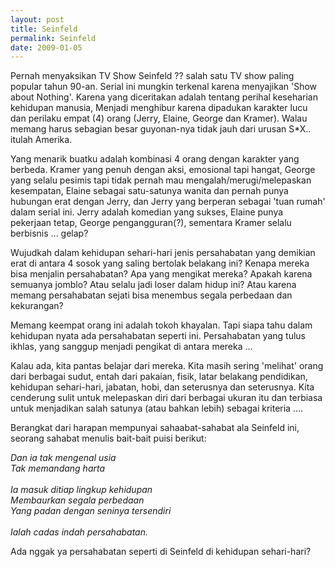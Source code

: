 ```yaml
---
layout: post
title: Seinfeld
permalink: Seinfeld
date: 2009-01-05
---
```


Pernah menyaksikan TV Show Seinfeld ?? salah satu TV show paling popular tahun 90-an.
Serial ini mungkin terkenal karena menyajikan 'Show about Nothing'. Karena yang diceritakan adalah tentang perihal keseharian kehidupan manusia, Menjadi menghibur karena dipadukan karakter lucu dan perilaku empat (4) orang (Jerry, Elaine, George dan Kramer). Walau memang harus sebagian besar guyonan-nya tidak jauh dari urusan S*X.. itulah Amerika.

Yang menarik buatku adalah kombinasi 4 orang dengan karakter yang berbeda. Kramer yang penuh dengan aksi, emosional tapi hangat, George yang selalu pesimis tapi tidak pernah mau mengalah/merugi/melepaskan kesempatan, Elaine sebagai satu-satunya wanita dan pernah punya hubungan erat dengan Jerry, dan Jerry yang berperan sebagai 'tuan rumah' dalam serial ini.
Jerry adalah komedian yang sukses, Elaine punya pekerjaan tetap, George pengangguran(?), sementara Kramer selalu berbisnis ... gelap?

Wujudkah dalam kehidupan sehari-hari jenis persahabatan yang demikian erat di antara 4 sosok yang saling bertolak belakang ini? Kenapa mereka bisa menjalin persahabatan? Apa yang mengikat mereka? Apakah karena semuanya jomblo? Atau selalu jadi loser dalam hidup ini? Atau karena memang persahabatan sejati bisa menembus segala perbedaan dan kekurangan?

Memang keempat orang ini adalah tokoh khayalan. Tapi siapa tahu dalam kehidupan nyata ada persahabatan seperti ini. Persahabatan yang tulus ikhlas, yang sanggup menjadi pengikat di antara mereka ...

Kalau ada, kita pantas belajar dari mereka. Kita masih sering 'melihat' orang dari berbagai sudut, entah dari pakaian, fisik, latar belakang pendidikan, kehidupan sehari-hari, jabatan, hobi, dan seterusnya dan seterusnya. Kita cenderung sulit untuk melepaskan diri dari berbagai ukuran itu dan terbiasa untuk menjadikan salah satunya (atau bahkan lebih) sebagai kriteria ....

Berangkat dari harapan mempunyai sahaabat-sahabat ala Seinfeld ini, seorang sahabat menulis bait-bait puisi berikut:

<div><i>
Dan ia tak mengenal usia<br>
Tak memandang harta<br>
<br>
Ia masuk ditiap lingkup kehidupan<br>
Membaurkan segala perbedaan<br>
Yang padan dengan seninya tersendiri<br>
<br>
Ialah cadas indah persahabatan.<br>
</i></div>


Ada nggak ya persahabatan seperti di Seinfeld di kehidupan sehari-hari?
